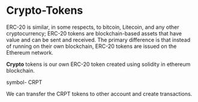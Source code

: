 # Crypto-Tokens

ERC-20 is similar, in some respects, to bitcoin, Litecoin, and any other cryptocurrency; ERC-20 tokens are blockchain-based assets that have value and can be sent and received. The primary difference is that instead of running on their own blockchain, ERC-20 tokens are issued on the Ethereum network.

**Crypto** tokens is our own ERC-20 token created using solidity in ethereum blockchain.

symbol- CRPT

We can transfer the CRPT tokens to other account and create transactions.
